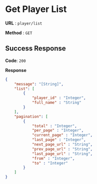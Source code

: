 # Get Player List

**URL** : `player/list`

**Method** : `GET`

## Success Response
**Code**: `200`

**Response**
```json
{
    "message": "[String]",
    "list": [
        {
            "player_id" : "Integer",
            "full_name" : "String"
        }
    ],
    "pagination": [
        {
            "total" : "Integer",
            "per_page" : "Integer",
            "current_page" : "Integer",
            "last_page" : "Integer",
            "next_page_url" : "String",
            "prev_page_url" : "String",
            "last_page_url" : "String",
            "from" : "Integer",
            "to" : "Integer"
        }
    ]
}
```